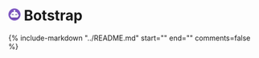 # [![Botstrap Logo](images/logo-24.png)](#) Botstrap

{%
  include-markdown "../README.md"
  start="<!--content-start-->"
  end="<!--content-end-->"
  comments=false
%}
